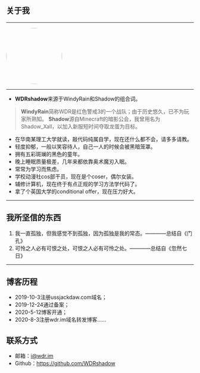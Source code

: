 ## 关于我 ##

----------

<img src="https://www.ussjackdaw.com/usr/uploads/2020/08/3358277886.png" width="150" height="150" style="border-radius: 50%;" data-original="https://www.ussjackdaw.com/usr/uploads/2020/08/3358277886.png">

----------

 - **WDRshadow**来源于WindyRain和Shadow的组合词。

> **WindyRain**简称WDR是红色警戒3的一个战队；由于历史悠久，已不为玩家所熟知。
> **Shadow**源自Minecraft的暗影公会，我曾用名为Shadow_Xall，以加入新服短时间夺取龙蛋为目标。

 - 在华南某理工大学就读，敲代码纯属自学，现在还什么都不会，请多多请教。
 - 轻度抑郁，一般以笑容待人，自己一人的时候会被黑暗笼罩。
 - 拥有五彩斑斓的黑色的童年。
 - 晚上睡眠质量极差，几年来都依靠奥术魔刃入眠。
 - 常常为学习而焦虑。
 - 学校动漫社cos部干员，现在是个coser，偶尔女装。
 - 辅修计算机，现在终于有点正规的学习方法学代码了。
 - 拿了个英国大学的conditional offer，现在压力好大。

----------

## 我所坚信的东西 ##

 1. 我一直孤独，但我感觉不到孤独，因为孤独是我的常态。————总结自《门孔》
 2. 可怜之人必有可恨之处，可恨之人必有可怜之处。————总结自《忽然七日》

----------

## 博客历程 ##

 - 2019-10-3注册ussjackdaw.com域名；
 - 2019-12-24通过备案；
 - 2020-5-12博客开通；
 - 2020-8-3注册wdr.im域名转发博客……

## 联系方式 ##

 - 邮箱：i@wdr.im
 - Github：https://github.com/WDRshadow
